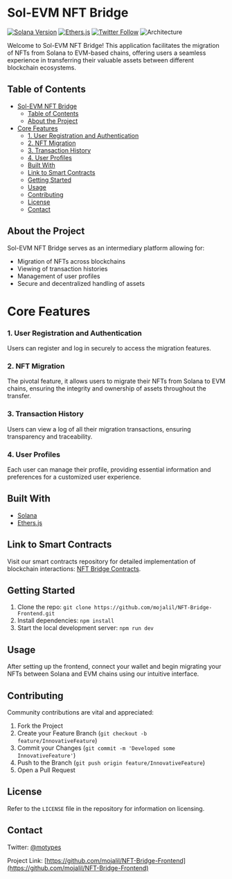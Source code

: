 # Sol-EVM NFT Bridge

[![Solana Version](https://img.shields.io/badge/Solana-1.8.0-yellow?logo=solana)](https://solana.com/)
[![Ethers.js](https://img.shields.io/badge/Ethers.js-5.5.0-blue?logo=ethers.js)](https://docs.ethers.io/)
[![Twitter Follow](https://img.shields.io/twitter/follow/YourTwitterHandle?style=social)](https://twitter.com/YourTwitterHandle)
![Architecture](https://github.com/mojalil/NFT-Bridge-Frontend/assets/YourImageLink)

Welcome to Sol-EVM NFT Bridge! This application facilitates the migration of NFTs from Solana to EVM-based chains, offering users a seamless experience in transferring their valuable assets between different blockchain ecosystems.

## Table of Contents

- [Sol-EVM NFT Bridge](#sol-evm-nft-bridge)
  - [Table of Contents](#table-of-contents)
  - [About the Project](#about-the-project)
- [Core Features](#core-features)
    - [1. User Registration and Authentication](#1-user-registration-and-authentication)
    - [2. NFT Migration](#2-nft-migration)
    - [3. Transaction History](#3-transaction-history)
    - [4. User Profiles](#4-user-profiles)
  - [Built With](#built-with)
  - [Link to Smart Contracts](#link-to-smart-contracts)
  - [Getting Started](#getting-started)
  - [Usage](#usage)
  - [Contributing](#contributing)
  - [License](#license)
  - [Contact](#contact)

## About the Project

Sol-EVM NFT Bridge serves as an intermediary platform allowing for:

- Migration of NFTs across blockchains
- Viewing of transaction histories
- Management of user profiles
- Secure and decentralized handling of assets

# Core Features

### 1. User Registration and Authentication
Users can register and log in securely to access the migration features.

### 2. NFT Migration
The pivotal feature, it allows users to migrate their NFTs from Solana to EVM chains, ensuring the integrity and ownership of assets throughout the transfer.

### 3. Transaction History
Users can view a log of all their migration transactions, ensuring transparency and traceability.

### 4. User Profiles
Each user can manage their profile, providing essential information and preferences for a customized user experience.

## Built With

- [Solana](https://solana.com/)
- [Ethers.js](https://docs.ethers.io/)

## Link to Smart Contracts

Visit our smart contracts repository for detailed implementation of blockchain interactions: [NFT Bridge Contracts](https://github.com/mojalil/NFT-Bridge-Contracts).

## Getting Started

1. Clone the repo: `git clone https://github.com/mojalil/NFT-Bridge-Frontend.git`
2. Install dependencies: `npm install`
3. Start the local development server: `npm run dev`

## Usage

After setting up the frontend, connect your wallet and begin migrating your NFTs between Solana and EVM chains using our intuitive interface.

## Contributing

Community contributions are vital and appreciated:

1. Fork the Project
2. Create your Feature Branch (`git checkout -b feature/InnovativeFeature`)
3. Commit your Changes (`git commit -m 'Developed some InnovativeFeature'`)
4. Push to the Branch (`git push origin feature/InnovativeFeature`)
5. Open a Pull Request

## License

Refer to the `LICENSE` file in the repository for information on licensing.

## Contact

Twitter: [@motypes](https://twitter.com/motypes)

Project Link: [https://github.com/mojalil/NFT-Bridge-Frontend](https://github.com/mojalil/NFT-Bridge-Frontend)
